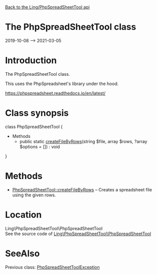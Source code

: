 [Back to the Ling/PhpSpreadSheetTool api](https://github.com/lingtalfi/PhpSpreadSheetTool/blob/master/doc/api/Ling/PhpSpreadSheetTool.md)



The PhpSpreadSheetTool class
================
2019-10-08 --> 2021-03-05






Introduction
============

The PhpSpreadSheetTool class.

This uses the PhpSpreadsheet's library under the hood.

https://phpspreadsheet.readthedocs.io/en/latest/



Class synopsis
==============


class <span class="pl-k">PhpSpreadSheetTool</span>  {

- Methods
    - public static [createFileByRows](https://github.com/lingtalfi/PhpSpreadSheetTool/blob/master/doc/api/Ling/PhpSpreadSheetTool/PhpSpreadSheetTool/createFileByRows.md)(string $file, array $rows, ?array $options = []) : void

}






Methods
==============

- [PhpSpreadSheetTool::createFileByRows](https://github.com/lingtalfi/PhpSpreadSheetTool/blob/master/doc/api/Ling/PhpSpreadSheetTool/PhpSpreadSheetTool/createFileByRows.md) &ndash; Creates a spreadsheet file using the given rows.





Location
=============
Ling\PhpSpreadSheetTool\PhpSpreadSheetTool<br>
See the source code of [Ling\PhpSpreadSheetTool\PhpSpreadSheetTool](https://github.com/lingtalfi/PhpSpreadSheetTool/blob/master/PhpSpreadSheetTool.php)



SeeAlso
==============
Previous class: [PhpSpreadSheetToolException](https://github.com/lingtalfi/PhpSpreadSheetTool/blob/master/doc/api/Ling/PhpSpreadSheetTool/Exception/PhpSpreadSheetToolException.md)<br>
